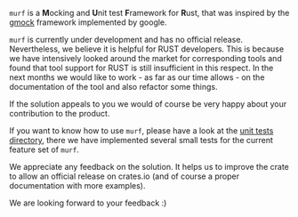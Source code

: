 `murf` is a **M**ocking and **U**nit test **F**ramework for **R**ust, that was inspired by the [gmock](http://google.github.io/googletest/gmock_cook_book.html) framework implemented by google.

`murf` is currently under development and has no official release. Nevertheless, we believe it is helpful for RUST developers. This is because we have intensively looked around the market for corresponding tools and found that tool support for RUST is still insufficient in this respect.
In the next months we would like to work - as far as our time allows - on the documentation of the tool and also refactor some things.

If the solution appeals to you we would of course be very happy about your contribution to the product.

If you want to know how to use `murf`, please have a look at the [unit tests directory](murf/tests/interface), there we have implemented several small tests for the current feature set of `murf`.

We appreciate any feedback on the solution. It helps us to improve the crate to allow an official release on crates.io (and of course a proper documentation with more examples).

We are looking forward to your feedback :)
